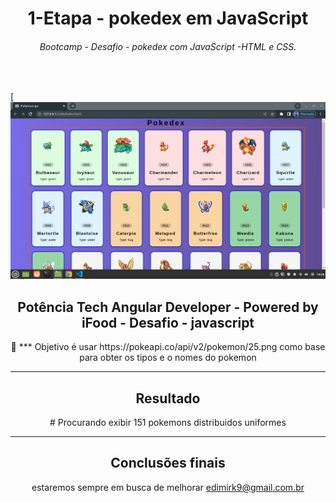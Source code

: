 <h1 align="center">
1-Etapa - pokedex em JavaScript
</h1>

<h6 align="center">Bootcamp - Desafio - pokedex com JavaScript -HTML e CSS.</h6>
</br>

[![pokedex em JavaScript](img/pokedexAPI.png)

<h2 align="center">Potência Tech Angular Developer - Powered by iFood - Desafio - javascript</h2>

<p align="center">🔗 *** Objetivo é usar https://pokeapi.co/api/v2/pokemon/25.png como base para
obter os tipos e o nomes do pokemon</p>

---

<h2 align="center"> Resultado</h2>

<p align="center"> 
  # Procurando exibir 151 pokemons distribuidos uniformes 
</p> 

---

<h2 align="center"> Conclusões finais</h2>

<p align="center">estaremos sempre em busca de melhorar <a href="edimirk9:edimirk9@gmail.com.br">edimirk9@gmail.com.br</a></p>
